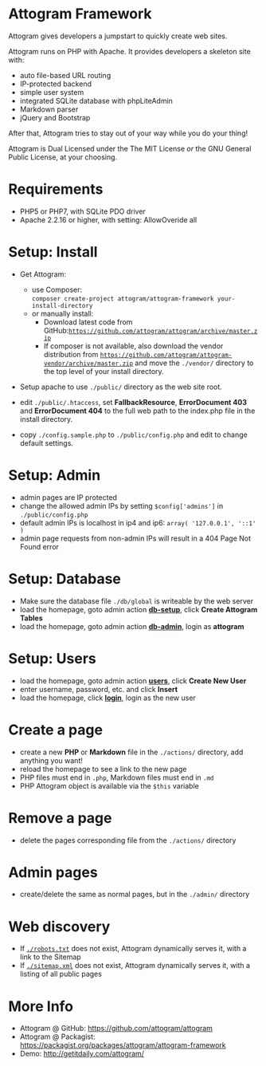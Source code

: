 Attogram Framework
==================

Attogram gives developers a jumpstart to quickly create web sites.

Attogram runs on PHP with Apache. It provides developers a skeleton site with:

* auto file-based URL routing
* IP-protected backend
* simple user system
* integrated SQLite database with phpLiteAdmin
* Markdown parser
* jQuery and Bootstrap

After that, Attogram tries to stay out of your way while you do your thing!

Attogram is Dual Licensed under the The MIT License *or* the GNU General Public License, at your choosing.

Requirements
============
* PHP5 or PHP7, with SQLite PDO driver
* Apache 2.2.16 or higher, with setting: AllowOveride all

Setup: Install
==============

* Get Attogram:
  * use Composer:  
    `composer create-project attogram/attogram-framework your-install-directory`
  * or manually install:
    * Download latest code from GitHub:[`https://github.com/attogram/attogram/archive/master.zip`](https://github.com/attogram/attogram/archive/master.zip)
    * If composer is not available, also download the vendor distribution from [`https://github.com/attogram/attogram-vendor/archive/master.zip`](https://github.com/attogram/attogram-vendor/archive/master.zip) and move the `./vendor/` directory to the top level of your install directory.

* Setup apache to use `./public/` directory as the web site root.

* edit `./public/.htaccess`, set **FallbackResource**, **ErrorDocument 403** and **ErrorDocument 404** to the full web path to the index.php file in the install directory.

* copy `./config.sample.php` to `./public/config.php` and edit to change default settings. 

Setup: Admin
============
* admin pages are IP protected
* change the allowed admin IPs by setting `$config['admins']` in `./public/config.php`
* default admin IPs is localhost in ip4 and ip6: `array( '127.0.0.1', '::1' )`
* admin page requests from non-admin IPs will result in a 404 Page Not Found error

Setup: Database
===============
* Make sure the database file `./db/global` is writeable by the web server
* load the homepage, goto admin action [**db-setup**](../db-setup/), click **Create Attogram Tables**
* load the homepage, goto admin action [**db-admin**](../db-admin/), login as **attogram**

Setup: Users
============
* load the homepage, goto admin action [**users**](../users/), click **Create New User**
* enter username, password, etc. and click **Insert**
* load the homepage, click [**login**](../login), login as the new user

Create a page
=============
* create a new **PHP** or **Markdown** file in the `./actions/` directory, add anything you want!
* reload the homepage to see a link to the new page
* PHP files must end in `.php`, Markdown files must end in `.md`
* PHP Attogram object is available via the `$this` variable

Remove a page
=============
* delete the pages corresponding file from the `./actions/` directory

Admin pages
===========
* create/delete the same as normal pages, but in the `./admin/` directory

Web discovery
=============
* If [`./robots.txt`](../robots.txt) does not exist, Attogram dynamically serves it, with a link to the Sitemap
* If [`./sitemap.xml`](../sitemap.xml) does not exist, Attogram dynamically serves it, with a listing of all public pages

More Info
=========
* Attogram @ GitHub: https://github.com/attogram/attogram
* Attogram @ Packagist: https://packagist.org/packages/attogram/attogram-framework
* Demo: http://getitdaily.com/attogram/